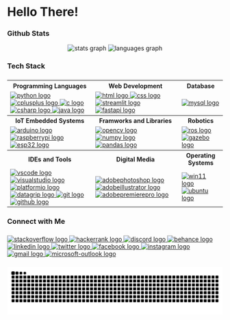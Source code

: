 <h1 align="left">Hello There!</h1>

<h3 align="left">Github Stats</h3>
<div align="center">
  <img src="https://github-readme-stats.vercel.app/api?username=akinduid&rank_icon=github&show=prs_merged_percentage&hide=contribs,issues&show_icons=true&custom_title=Open%20Source%20Contributions&bg_color=1a101c25&icon_color=9595ea&text_color=ffffff&title_color=9595ea&border_radius=10&border_color=6b4176#gh-dark-mode-only" height="150" alt="stats graph"  />
  <img src="https://github-readme-stats.vercel.app/api/top-langs/?username=akinduid&hide=Tcl,HTML,Pascal,Perl,Makefile,Cmake,Shell&layout=compact&langs_count=5&custom_title=Most%20Used%20Languages&card_width=470px&bg_color=1a101c25&text_color=ffffff&title_color=9595ea&border_radius=10&border_color=6b4176#gh-dark-mode-only" height="150" alt="languages graph"  />
</div>

###

<h3 align="left">Tech Stack</h3>

###

<table>
  <tr>
    <th>Programming Languages</th>
    <th>Web Development</th>
    <th>Database</th>
  </tr>
  <tr>
    <td>
      <a href="https://www.python.org/">
        <img src="https://cdn.jsdelivr.net/gh/devicons/devicon/icons/python/python-original.svg" height="30" alt="python logo" />
      </a>
      <a href="https://isocpp.org/">
        <img src="https://cdn.jsdelivr.net/gh/devicons/devicon/icons/cplusplus/cplusplus-original.svg" height="30" alt="cplusplus logo" />
      </a>
      <a href="https://www.iso.org/standard/74528.html">
        <img src="https://cdn.jsdelivr.net/gh/devicons/devicon/icons/c/c-original.svg" height="30" alt="c logo" />
      </a>
      <a href="https://learn.microsoft.com/en-us/dotnet/csharp/">
        <img src="https://cdn.jsdelivr.net/gh/devicons/devicon/icons/csharp/csharp-original.svg" height="30" alt="csharp logo" />
      </a>
      <a href="https://www.java.com/">
        <img src = "https://cdn.jsdelivr.net/gh/devicons/devicon/icons/java/java-original.svg" height="30" alt="java logo" />
      </a>
    </td>
    <td>
      <a href="https://www.w3.org/standards/history/html52/">
        <img src="https://cdn.jsdelivr.net/gh/devicons/devicon/icons/html5/html5-original.svg" height="30" alt="html logo" />
      </a>
      <a href="https://www.w3.org/TR/CSS/#css">
        <img src="https://cdn.jsdelivr.net/gh/devicons/devicon/icons/css3/css3-original.svg" height="30" alt="css logo" />
      </a>
      <a href="https://streamlit.io/">
        <img src="https://cdn.jsdelivr.net/gh/devicons/devicon/icons/streamlit/streamlit-original.svg" height="30" alt="streamlit logo" />
      </a>
      <a href="https://fastapi.tiangolo.com/">
        <img src="https://cdn.jsdelivr.net/gh/devicons/devicon/icons/fastapi/fastapi-original.svg" height="30" alt="fastapi logo" />
      </a>
    </td>
    <td>
      <a href="https://www.mysql.com/">
        <img src="https://cdn.jsdelivr.net/gh/devicons/devicon/icons/mysql/mysql-original.svg" height="30" alt="mysql logo" />
      </a>
  </tr>
  <tr>
    <th>IoT Embedded Systems</th>
    <th>Framworks and Libraries</th>
    <th>Robotics</th>
  </tr>
  <tr>
    <td>
      </a>
      <a href="https://www.arduino.cc/">
        <img src="https://cdn.jsdelivr.net/gh/devicons/devicon/icons/arduino/arduino-original.svg" height="30" alt="arduino logo" />
      </a>
      <a href="https://www.raspberrypi.org/">
        <img src="https://cdn.jsdelivr.net/gh/devicons/devicon/icons/raspberrypi/raspberrypi-original.svg" height="30" alt="raspberrypi logo"/>
      </a>
      <a href="https://www.espressif.com/en/products/socs/esp32">
        <img src="https://www.espressif.com/sites/all/themes/espressif/images/logo-guidelines/primary-vertical-logo.png" height="30" alt="esp32 logo"/>
      </a>
    </td>
     <td>
      <a href="https://opencv.org/">
        <img src="https://cdn.jsdelivr.net/gh/devicons/devicon/icons/opencv/opencv-original.svg" height="30" alt="opencv logo" />
      </a>
      <a href="https://numpy.org/">
        <img src="https://cdn.jsdelivr.net/gh/devicons/devicon/icons/numpy/numpy-original.svg" height="30" alt="numpy logo" />
      </a>
      <a href="https://pandas.pydata.org/">
        <img src="https://cdn.jsdelivr.net/gh/devicons/devicon/icons/pandas/pandas-original.svg" height="30" alt="pandas logo" />
      </a>
    </td>
    <td>
      <a href="https://www.ros.org/">
        <img src="https://cdn.jsdelivr.net/gh/devicons/devicon/icons/ros/ros-original.svg" height="30" alt="ros logo" />
      </a>
      <a href="https://gazebosim.org/home">
        <img src="https://cdn.jsdelivr.net/gh/devicons/devicon/icons/gazebo/gazebo-original.svg" height="30" alt="gazebo logo" />
      </a>
    </td>
  </tr>
  <tr>
    <th>IDEs and Tools</th>
    <th>Digital Media</th>
    <th>Operating Systems</th>
  </tr>
  <tr>
    <td>
      <a href="https://code.visualstudio.com/">
        <img src="https://cdn.jsdelivr.net/gh/devicons/devicon/icons/vscode/vscode-original.svg" height="30" alt="vscode logo" />
      </a>
      <a href="https://visualstudio.microsoft.com/">
        <img src="https://cdn.jsdelivr.net/gh/devicons/devicon/icons/visualstudio/visualstudio-original.svg" height="30" alt="visualstudio logo" />
      </a>
      <a href="https://platformio.org/">
        <img src="https://cdn.platformio.org/images/platformio-logo.17fdc3bc.png" height="30" alt="platformio logo" />
      </a>
      <a href="https://www.jetbrains.com/datagrip/">
        <img src="https://cdn.jsdelivr.net/gh/devicons/devicon/icons/datagrip/datagrip-original.svg" height="30" alt="datagrip logo" />
      </a>
      <a href="https://git-scm.com/">
        <img src="https://cdn.jsdelivr.net/gh/devicons/devicon/icons/git/git-original.svg" height="30" alt="git logo" />
      </a>
      <a href="https://github.com/">
        <img src="https://cdn.jsdelivr.net/gh/devicons/devicon/icons/github/github-original.svg" height="30" alt="github logo" />
      </a>
    </td>
    <td>
      <a href="https://www.adobe.com/products/photoshop.html">
        <img src="https://skillicons.dev/icons?i=ps" height="30" alt="adobephotoshop logo" />
      </a>
      <a href="https://www.adobe.com/products/illustrator.html">
        <img src="https://skillicons.dev/icons?i=ai" height="30" alt="adobeillustrator logo" />
      </a>
      <a href="https://www.adobe.com/products/premiere.html">
        <img src="https://skillicons.dev/icons?i=pr" height="30" alt="adobepremierepro logo" />
      </a>
    </td>
    <td>
    <a href="https://www.microsoft.com/en-us/windows/windows-11?r=1">
        <img src="https://cdn.jsdelivr.net/gh/devicons/devicon/icons/windows11/windows11-original.svg" height="30" alt="win11 logo" />
      </a>
      <a href="https://ubuntu.com/">
        <img src="https://skillicons.dev/icons?i=ubuntu" height="30" alt="ubuntu logo" />
      </a>
    </td>
  </tr>
</table>
<!--dv>
<div align="left">
  <a href="https://www.w3.org/standards/history/html52/">
    <img src="https://cdn.jsdelivr.net/gh/devicons/devicon/icons/html5/html5-original.svg" height="30" alt="html logo"  />
</a>
  <a href="https://www.w3.org/TR/CSS/#css">
    <img src="https://cdn.jsdelivr.net/gh/devicons/devicon/icons/css3/css3-original.svg" height="30" alt="css logo"  />
</a>
  <a href="https://www.python.org/">
    <img src="https://cdn.jsdelivr.net/gh/devicons/devicon/icons/python/python-original.svg" height="30" alt="python logo"  />
</a>
<img width="12" />
<a href="https://isocpp.org/">
    <img src="https://cdn.jsdelivr.net/gh/devicons/devicon/icons/cplusplus/cplusplus-original.svg" height="30" alt="cplusplus logo"  />
</a>
<img width="12" />
<a href="https://www.iso.org/standard/74528.html">
    <img src="https://cdn.jsdelivr.net/gh/devicons/devicon/icons/c/c-original.svg" height="30" alt="c logo"  />
</a>
<img width="12" />
<a href="https://www.mysql.com/">
    <img src="https://cdn.jsdelivr.net/gh/devicons/devicon/icons/mysql/mysql-original.svg" height="30" alt="mysql logo"  />
</a>
<img width="12" />
<a href="https://opencv.org/">
    <img src="https://cdn.jsdelivr.net/gh/devicons/devicon/icons/opencv/opencv-original.svg" height="30" alt="opencv logo"  />
</a>
<img width="12" />
<a href="https://www.arduino.cc/">
    <img src="https://cdn.jsdelivr.net/gh/devicons/devicon/icons/arduino/arduino-original.svg" height="30" alt="arduino logo"  />
</a>
<img width="12" />
<a href="https://www.raspberrypi.org/">
    <img src="https://cdn.jsdelivr.net/gh/devicons/devicon/icons/raspberrypi/raspberrypi-original.svg" height="30" alt="raspberrypi logo"  />
</a>
  <a href="https://www.ros.org/">
    <img src="https://cdn.jsdelivr.net/gh/devicons/devicon/icons/ros/ros-original.svg" height="30" alt="ros logo"  />
</a>
<img width="12" />
<a href="https://www.linux.org/">
    <img src="https://cdn.jsdelivr.net/gh/devicons/devicon/icons/linux/linux-original.svg" height="30" alt="linux logo"  />
</a>
<img width="12" />
<a href="https://git-scm.com/">
    <img src="https://cdn.jsdelivr.net/gh/devicons/devicon/icons/git/git-original.svg" height="30" alt="git logo"  />
</a>
<img width="12" />
<a href="https://github.com/">
    <img src="https://cdn.jsdelivr.net/gh/devicons/devicon/icons/github/github-original.svg" height="30" alt="github logo"  />
</a>
<img width="12" />
<a href="https://code.visualstudio.com/">
    <img src="https://cdn.jsdelivr.net/gh/devicons/devicon/icons/vscode/vscode-original.svg" height="30" alt="vscode logo"  />
</a>
<img width="12" />
<a href="https://www.adobe.com/products/photoshop.html">
    <img src="https://skillicons.dev/icons?i=ps" height="30" alt="adobephotoshop logo"  />
</a>
<img width="12" />
<a href="https://www.adobe.com/products/illustrator.html">
    <img src="https://skillicons.dev/icons?i=ai" height="30" alt="adobeillustrator logo"  />
</a>
<img width="12" />
<a href="https://www.adobe.com/products/premiere.html">
    <img src="https://skillicons.dev/icons?i=pr" height="30" alt="adobepremierepro logo"  />
</a>
  <div-->
</div>

###

<h3 align="left">Connect with Me</h3>

###

<div align="left">
  <a href="https://stackoverflow.com">
    <img src="https://raw.githubusercontent.com/maurodesouza/profile-readme-generator/master/src/assets/icons/social/stackoverflow/default.svg" width="42" height="30" alt="stackoverflow logo" />
</a>

<a href="https://www.hackerrank.com/profile/AkinduID">
    <img src="https://raw.githubusercontent.com/maurodesouza/profile-readme-generator/master/src/assets/icons/social/hackerrank/default.svg" width="42" height="30" alt="hackerrank logo" />
</a>

<a href="https://discord.com">
    <img src="https://raw.githubusercontent.com/maurodesouza/profile-readme-generator/master/src/assets/icons/social/discord/default.svg" width="42" height="30" alt="discord logo" />
</a>

<a href="https://www.behance.net/akinduid">
    <img src="https://raw.githubusercontent.com/maurodesouza/profile-readme-generator/master/src/assets/icons/social/behance/default.svg" width="42" height="30" alt="behance logo" />
</a>

<a href="https://linkedin.com/in/akinduid">
    <img src="https://raw.githubusercontent.com/maurodesouza/profile-readme-generator/master/src/assets/icons/social/linkedin/default.svg" width="42" height="30" alt="linkedin logo" />
</a>

<a href="https://twitter.com/akindu_id">
    <img src="https://raw.githubusercontent.com/maurodesouza/profile-readme-generator/master/src/assets/icons/social/twitter/default.svg" width="42" height="30" alt="twitter logo" />
</a>

<a href="https://facebook.com/akindu.id/">
    <img src="https://raw.githubusercontent.com/maurodesouza/profile-readme-generator/master/src/assets/icons/social/facebook/default.svg" width="42" height="30" alt="facebook logo" />
</a>

<a href="https://instagram.com/akindu.id/">
    <img src="https://raw.githubusercontent.com/maurodesouza/profile-readme-generator/master/src/assets/icons/social/instagram/default.svg" width="42" height="30" alt="instagram logo" />
</a>

<a href="mailto:akinduid@gmail.com">
    <img src="https://raw.githubusercontent.com/maurodesouza/profile-readme-generator/master/src/assets/icons/social/gmail/default.svg" width="42" height="30" alt="gmail logo" />
</a>

<a href="mailto:akinduid100@outlook.com">
    <img src="https://raw.githubusercontent.com/maurodesouza/profile-readme-generator/master/src/assets/icons/social/microsoft-outlook/default.svg" width="42" height="30" alt="microsoft-outlook logo" />
</a>

  
</div>

###

<img src="https://raw.githubusercontent.com/akinduid/akinduid/output/snake.svg" alt="Snake animation" />

###
